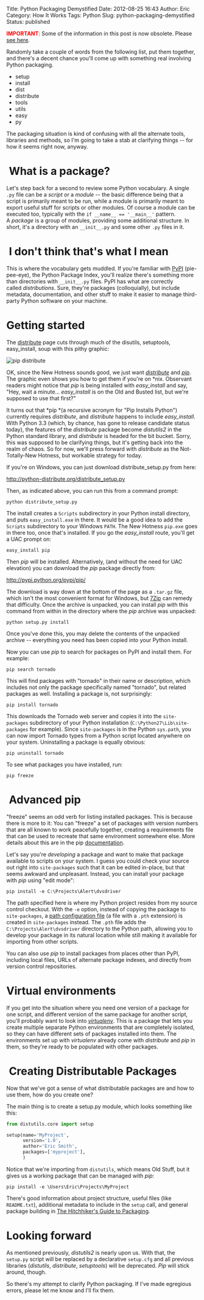 Title: Python Packaging Demystified
Date: 2012-08-25 16:43
Author: Eric
Category: How It Works
Tags: Python
Slug: python-packaging-demystified
Status: published

**<span style="color: #ff0000;">IMPORTANT</span>**: Some of the
information in this post is now obsolete. Please [see
here]({filename}/python-packaging-2013.md).

Randomly take a couple of words from the following list, put them together, and
there's a decent chance you'll come up with something real involving Python
packaging.

-   setup
-   install
-   dist
-   distribute
-   tools
-   utils
-   easy
-   py

The packaging situation is kind of confusing with all the alternate
tools, libraries and methods, so I'm going to take a stab at clarifying
things -- for how it seems right now, anyway.

<!--more-->

 What is a package?
===================

Let's step back for a second to review some Python vocabulary. A single
`.py` file can be a *script* or a *module* -- the basic difference being
that a script is primarily meant to be run, while a module is primarily
meant to export useful stuff for scripts or other modules. Of course a
module can be executed too, typically with the
`if __name__ == '__main__'` pattern. A *package* is a group of modules,
providing some additional structure. In short, it's a directory with an
`__init__.py` and some other `.py` files in it.

 I don't think that's what I mean
=================================

This is where the vocabulary gets muddled. If you're familiar with
[PyPI](http://pypi.python.org) (pie-pee-eye), the Python Package Index,
you'll realize there's something more than directories with
`__init__.py` files. PyPI has what are correctly called *distributions*.
Sure, they're packages (colloquially), but include metadata,
documentation, and other stuff to make it easier to manage third-party
Python software on your machine.

Getting started
===============

The [distribute](http://packages.python.org/distribute/) page cuts
through much of the disutils, setuptools, easy\_install, soup with this
pithy graphic:

![pip distribute](http://python-distribute.org/pip_distribute.png)

OK, since the New Hotness sounds good, we just want
[*distribute*](http://packages.python.org/distribute/) and
[*pip*](http://www.pip-installer.org/en/latest/index.html). The graphic
even shows you how to get them if you're on \*nix. Observant readers
might notice that *pip* is being installed with *easy\_install* and say,
"Hey, wait a minute... *easy\_install* is on the Old and Busted list,
but we're supposed to use that first?"

It turns out that *pip *(a recursive acronym for "Pip Installs Python")
currently requires *distribute*, and *distribute* happens to include
*easy\_install*. With Python 3.3 (which, by chance, has gone to release
candidate status today), the features of the *distribute* package become
*distutils2* in the Python standard library, and *distribute* is headed
for the bit bucket. Sorry, this was supposed to be clarifying things,
but it's getting back into the realm of chaos. So for now, we'll press
forward with *distribute* as the Not-Totally-New Hotness, but workable
strategy for today.

If you're on Windows, you can just download distribute\_setup.py from
here:

<http://python-distribute.org/distribute_setup.py>

Then, as indicated above, you can run this from a command prompt:

    python distribute_setup.py

The install creates a `Scripts` subdirectory in your Python install
directory, and puts `easy_install.exe` in there. It would be a good idea
to add the `Scripts` subdirectory to your Windows `PATH`. The New
Hotness `pip.exe` goes in there too, once that's installed. If you go
the *easy\_install* route, you'll get a UAC prompt on:

    easy_install pip

Then *pip* will be installed. Alternatively, (and without the need for
UAC elevation) you can download the *pip* package directly from:

<http://pypi.python.org/pypi/pip/>

The download is way down at the bottom of the page as a `.tar.gz` file,
which isn't the most convenient format for Windows, but
[7Zip](http://www.7-zip.org/) can remedy that difficulty. Once the
archive is unpacked, you can install *pip* with this command from within
in the directory where the *pip* archive was unpacked:

    python setup.py install

Once you've done this, you may delete the contents of the unpacked
archive -- everything you need has been copied into your Python install.

Now you can use *pip* to search for packages on PyPI and install them.
For example:

    pip search tornado

This will find packages with "tornado" in their name or description,
which includes not only the package specifically named "tornado", but
related packages as well. Installing a package is, not surprisingly:

    pip install tornado

This downloads the Tornado web server and copies it into the
`site-packages` subdirectory of your Python installation
(`C:\Python27\Lib\site-packages` for example). Since `site-packages` is
in the Python `sys.path`, you can now import Tornado types from a Python
script located anywhere on your system. Uninstalling a package is
equally obvious:

    pip uninstall tornado

To see what packages you have installed, run:

    pip freeze

 Advanced pip
=============

"freeze" seems an odd verb for listing installed packages. This is
because there is more to it: You can "freeze" a set of packages with
version numbers that are all known to work peacefully together, creating
a requirements file that can be used to recreate that same environment
somewhere else. More details about this are in the pip
[documentation](http://www.pip-installer.org/en/latest/requirements.html).

Let's say you're *developing* a package and want to make that package
available to scripts on your system. I guess you could check your source
out right into `site-packages` such that it can be edited in-place, but
that seems awkward and unpleasant. Instead, you can install your package
with *pip* using "edit mode":

    pip install -e C:\Projects\Alert\dvsdriver

The path specified here is where my Python project resides from my
source control checkout. With the `-e` option, instead of copying the
package to `site-packages`, a [path configuration
file](http://docs.python.org/library/site.html) (a file with a `.pth`
extension) is created in `site-packages` instead. The `.pth` file adds
the `C:\Projects\Alert\dvsdriver` directory to the Python path, allowing
you to develop your package in its natural location while still making
it available for importing from other scripts.

You can also use *pip* to install packages from places other than PyPI,
including local files, URLs of alternate package indexes, and directly
from version control repositories.

Virtual environments
====================

If you get into the situation where you need one version of a package
for one script, and different version of the same package for another
script, you'll probably want to look into
*[virtualenv](http://www.virtualenv.org/en/latest/index.html)*. This is
a package that lets you create multiple separate Python environments
that are completely isolated, so they can have different sets of
packages installed into them. The environments set up with *virtualenv*
already come with *distribute* and *pip* in them, so they're ready to be
populated with other packages.

 Creating Distributable Packages
================================

Now that we've got a sense of what distributable packages are and how to
use them, how do you create one?

The main thing is to create a setup.py module, which looks something
like this:

```python
from distutils.core import setup

setup(name='MyProject',
      version='1.0',
      author='Eric Smith',
      packages=['myproject'],
      )
```

Notice that we're importing from `distutils`, which means Old Stuff, but
it gives us a working package that can be managed with *pip*:

    pip install -e \Users\Eric\Projects\MyProject

There's good information about project structure, useful files (like
`README.txt`), additional metadata to include in the `setup` call, and
general package building in [The Hitchhiker's Guide to
Packaging](http://guide.python-distribute.org/creation.html).

Looking forward
===============

As mentioned previously, *distutils2* is nearly upon us. With that, the
`setup.py` script will be replaced by a declarative `setup.cfg` and all
previous libraries (*distutils*, *distribute*, *setuptools*) will be
deprecated. *Pip* will stick around, though.

So there's my attempt to clarify Python packaging. If I've made
egregious errors, please let me know and I'll fix them.
